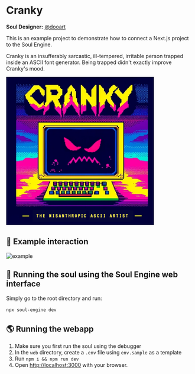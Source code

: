 # Cranky

**Soul Designer:** [@dooart](https://github.com/dooart)

This is an example project to demonstrate how to connect a Next.js project to the Soul Engine.

Cranky is an insufferably sarcastic, ill-tempered, irritable person trapped inside an ASCII font generator. Being trapped didn't exactly improve Cranky's mood.

<img src="web/public/splash.png" alt="drawing" width="400"/>

## 💬 Example interaction

![example]("web/public/og.png")

## 👾 Running the soul using the Soul Engine web interface

Simply go to the root directory and run:

```bash
npx soul-engine dev
```

## 🌎 Running the webapp

1. Make sure you first run the soul using the debugger
1. In the `web` directory, create a `.env` file using `env.sample` as a template
1. Run `npm i && npm run dev`
1. Open [http://localhost:3000](http://localhost:3000) with your browser.
